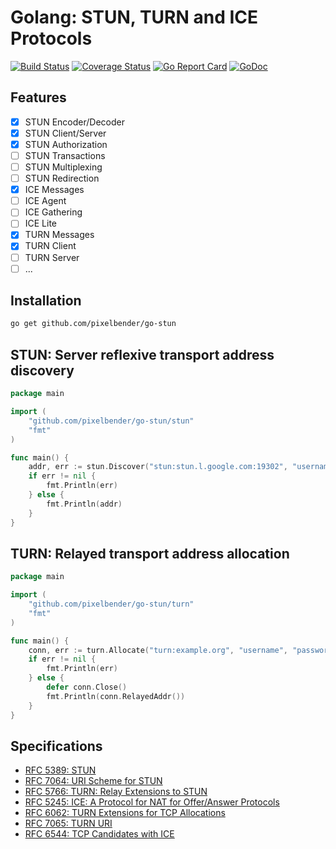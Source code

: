 # Golang: STUN, TURN and ICE Protocols

[![Build Status](https://travis-ci.org/pixelbender/go-stun.svg)](https://travis-ci.org/pixelbender/go-stun)
[![Coverage Status](https://coveralls.io/repos/github/pixelbender/go-stun/badge.svg?branch=master)](https://coveralls.io/github/pixelbender/go-stun?branch=master)
[![Go Report Card](https://goreportcard.com/badge/github.com/pixelbender/go-stun)](https://goreportcard.com/report/github.com/pixelbender/go-stun)
[![GoDoc](https://godoc.org/github.com/pixelbender/go-stun?status.svg)](https://godoc.org/github.com/pixelbender/go-stun)

## Features

- [x] STUN Encoder/Decoder
- [x] STUN Client/Server
- [x] STUN Authorization
- [ ] STUN Transactions
- [ ] STUN Multiplexing
- [ ] STUN Redirection
- [x] ICE Messages
- [ ] ICE Agent
- [ ] ICE Gathering
- [ ] ICE Lite
- [x] TURN Messages
- [x] TURN Client
- [ ] TURN Server
- [ ] ...

## Installation

```sh
go get github.com/pixelbender/go-stun
```

## STUN: Server reflexive transport address discovery

```go
package main

import (
	"github.com/pixelbender/go-stun/stun"
	"fmt"
)

func main() {
	addr, err := stun.Discover("stun:stun.l.google.com:19302", "username", "password")
	if err != nil {
		fmt.Println(err)
	} else {
		fmt.Println(addr)
	}
}
```

## TURN: Relayed transport address allocation

```go
package main

import (
	"github.com/pixelbender/go-stun/turn"
	"fmt"
)

func main() {
	conn, err := turn.Allocate("turn:example.org", "username", "password")
	if err != nil {
		fmt.Println(err)
	} else {
	    defer conn.Close()
		fmt.Println(conn.RelayedAddr())
	}
}
```

## Specifications

- [RFC 5389: STUN](https://tools.ietf.org/html/rfc5389)
- [RFC 7064: URI Scheme for STUN](https://tools.ietf.org/html/rfc7064)
- [RFC 5766: TURN: Relay Extensions to STUN](https://tools.ietf.org/html/rfc5766)
- [RFC 5245: ICE: A Protocol for NAT for Offer/Answer Protocols](https://tools.ietf.org/html/rfc5245)
- [RFC 6062: TURN Extensions for TCP Allocations](https://tools.ietf.org/html/rfc6062)
- [RFC 7065: TURN URI](https://tools.ietf.org/html/rfc7065)
- [RFC 6544: TCP Candidates with ICE](https://tools.ietf.org/html/rfc6544)
